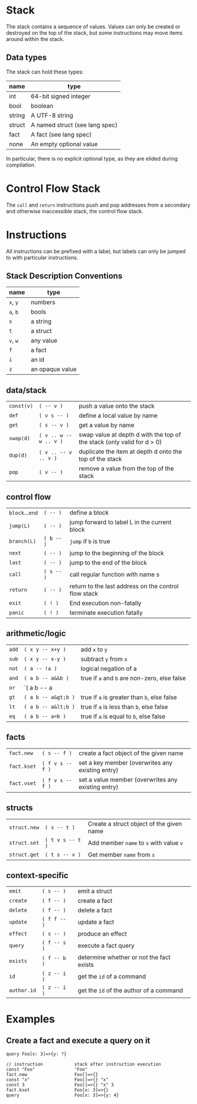 # Stack

The stack contains a sequence of values. Values can only be created or destroyed on the top of the stack, but some instructions may move items around within the stack.

## Data types

The stack can hold these types:

| name     | type                  |
|----------|-----------------------|
| int      | 64-bit signed integer |
| bool     | boolean               |
| string   | A UTF-8 string        |
| struct   | A named struct (see lang spec) |
| fact     | A fact (see lang spec) |
| none     | An empty optional value |

In particular, there is no explicit optional type, as they are elided during compilation.

# Control Flow Stack

The `call` and `return` instructions push and pop addresses from a secondary and otherwise inaccessible stack, the control flow stack.

# Instructions

All instructions can be prefixed with a label, but labels can only be jumped to with particular instructions.

## Stack Description Conventions

| name     | type |
|----------|------|
|`x`, `y`  |numbers|
|`a`, `b`  |bools|
|`s`       |a string|
|`t`       |a struct|
|`v`, `w`  |any value|
|`f`       |a fact|
|`i`       |an id|
|`z`       |an opaque value|

## data/stack
||||
|-|-|-|
| `const(v)`   | `( -- v )`         | push a value onto the stack
| `def`        | `( v s -- )`       | define a local value by name
| `get`        | `( s -- v )`       | get a value by name
| `swap(d)`    | `( v .. w -- w .. v )` | swap value at depth d with the top of the stack (only valid for d > 0)
|`dup(d)`    | `( v .. -- v .. v )` | duplicate the item at depth d onto the top of the stack
|`pop`         | `( v -- )`         | remove a value from the top of the stack

## control flow
||||
|-|-|-|
|`block`...`end` | `( -- )`           | define a block
|`jump(L)`       | `( -- )`           | jump forward to label L in the current block
|`branch(L)`     | `( b -- )`         | `jump` if `b` is true
|`next`          | `( -- )`           | jump to the beginning of the block
|`last`          | `( -- )`           | jump to the end of the block
|`call`          | `( s -- )`         | call regular function with name s
|`return`        | `( -- )`           | return to the last address on the control flow stack
|`exit`          | `( ! )`            | End execution non-fatally
|`panic`         | `( ! )`            | terminate execution fatally

## arithmetic/logic
||||
|-|-|-|
|`add`          | `( x y -- x+y )`     | add `x` to `y`
|`sub`          | `( x y -- x-y )`     | subtract `y` from `x`
|`not`          | `( a -- !a )`        | logical negation of a
|`and`          | `( a b -- a&&b )`    | true if `a` and `b` are non-zero, else false
|`or`           | `( a b -- a||b )`    | true if `a` or `b` are non-zero, else false
|`gt`           | `( a b -- a&gt;b )`  | true if `a` is greater than `b`, else false
|`lt`           | `( a b -- a&lt;b )`  | true if `a` is less than `b`, else false
|`eq`           | `( a b -- a=b )`     | true if `a` is equal to `b`, else false

## facts
||||
|-|-|-|
|`fact.new`     | `( s -- f )`         | create a fact object of the given name
|`fact.kset`    | `( f v s -- f )`     | set a key member (overwrites any existing entry)
|`fact.vset`    | `( f v s -- f )`     | set a value member (overwrites any existing entry)

## structs
||||
|-|-|-|
|`struct.new`   | `( s -- t )`         | Create a struct object of the given name
|`struct.set`   | `( t v s -- t )`     | Add member `name` to `s` with value `v`
|`struct.get`   | `( t s -- v )`       | Get member `name` from `s`

## context-specific
||||
|-|-|-|
|`emit`         | `( s -- )`           | emit a struct
|`create`       | `( f -- )`           | create a fact
|`delete`       | `( f -- )`           | delete a fact
|`update`       | `( f f -- )`         | update a fact
|`effect`       | `( s -- )`           | produce an effect
|`query`        | `( f -- s )`         | execute a fact query
|`exists`       | `( f -- b )`         | determine whether or not the fact exists
|`id`           | `( z -- i )`         | get the `id` of a command  
|`author.id`    | `( z -- i )`         | get the `id` of the author of a command

# Examples

## Create a fact and execute a query on it

```
query Foo[x: 3]=>{y: ?}
```

```
// instruction            stack after instruction execution
const "Foo"               "Foo"
fact.new                  Foo[]=>{}
const "x"                 Foo[]=>{} "x"
const 3                   Foo[]=>{} "x" 3
fact.kset                 Foo[x: 3]=>{}
query                     Foo[x: 3]=>{y: 4}
```
